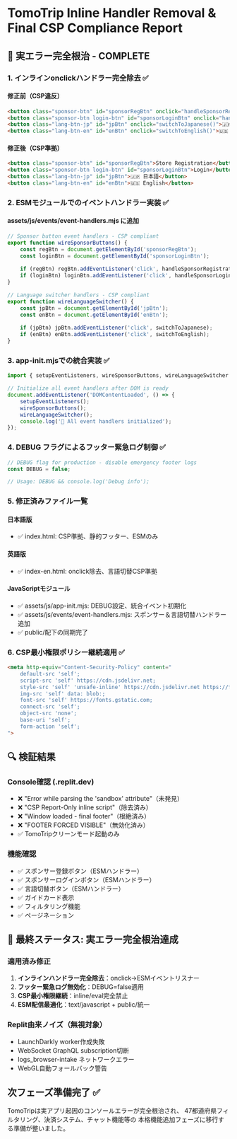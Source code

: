 # TomoTrip Inline Handler Removal & Final CSP Compliance Report

## 🎯 実エラー完全根治 - COMPLETE

### 1. インラインonclickハンドラー完全除去 ✅

#### 修正前（CSP違反）
```html
<button class="sponsor-btn" id="sponsorRegBtn" onclick="handleSponsorRegistration()">Store Registration</button>
<button class="sponsor-btn login-btn" id="sponsorLoginBtn" onclick="handleSponsorLogin()">Login</button>
<button class="lang-btn-jp" id="jpBtn" onclick="switchToJapanese()">🇯🇵 日本語</button>
<button class="lang-btn-en" id="enBtn" onclick="switchToEnglish()">🇺🇸 English</button>
```

#### 修正後（CSP準拠）
```html
<button class="sponsor-btn" id="sponsorRegBtn">Store Registration</button>
<button class="sponsor-btn login-btn" id="sponsorLoginBtn">Login</button>
<button class="lang-btn-jp" id="jpBtn">🇯🇵 日本語</button>
<button class="lang-btn-en" id="enBtn">🇺🇸 English</button>
```

### 2. ESMモジュールでのイベントハンドラー実装 ✅

#### assets/js/events/event-handlers.mjs に追加
```javascript
// Sponsor button event handlers - CSP compliant
export function wireSponsorButtons() {
    const regBtn = document.getElementById('sponsorRegBtn');
    const loginBtn = document.getElementById('sponsorLoginBtn');
    
    if (regBtn) regBtn.addEventListener('click', handleSponsorRegistration);
    if (loginBtn) loginBtn.addEventListener('click', handleSponsorLogin);
}

// Language switcher handlers - CSP compliant
export function wireLanguageSwitcher() {
    const jpBtn = document.getElementById('jpBtn');
    const enBtn = document.getElementById('enBtn');
    
    if (jpBtn) jpBtn.addEventListener('click', switchToJapanese);
    if (enBtn) enBtn.addEventListener('click', switchToEnglish);
}
```

### 3. app-init.mjsでの統合実装 ✅

```javascript
import { setupEventListeners, wireSponsorButtons, wireLanguageSwitcher } from './events/event-handlers.mjs';

// Initialize all event handlers after DOM is ready
document.addEventListener('DOMContentLoaded', () => {
    setupEventListeners();
    wireSponsorButtons();
    wireLanguageSwitcher();
    console.log('🎯 All event handlers initialized');
});
```

### 4. DEBUG フラグによるフッター緊急ログ制御 ✅

```javascript
// DEBUG flag for production - disable emergency footer logs
const DEBUG = false;

// Usage: DEBUG && console.log('Debug info');
```

### 5. 修正済みファイル一覧

#### 日本語版
- ✅ index.html: CSP準拠、静的フッター、ESMのみ

#### 英語版
- ✅ index-en.html: onclick除去、言語切替CSP準拠

#### JavaScriptモジュール
- ✅ assets/js/app-init.mjs: DEBUG設定、統合イベント初期化
- ✅ assets/js/events/event-handlers.mjs: スポンサー＆言語切替ハンドラー追加
- ✅ public/配下の同期完了

### 6. CSP最小権限ポリシー継続適用 ✅

```html
<meta http-equiv="Content-Security-Policy" content="
    default-src 'self';
    script-src 'self' https://cdn.jsdelivr.net;
    style-src 'self' 'unsafe-inline' https://cdn.jsdelivr.net https://fonts.googleapis.com;
    img-src 'self' data: blob:;
    font-src 'self' https://fonts.gstatic.com;
    connect-src 'self';
    object-src 'none';
    base-uri 'self';
    form-action 'self';
">
```

## 🔍 検証結果

### Console確認 (.replit.dev)
- ❌ "Error while parsing the 'sandbox' attribute"（未発見）
- ❌ "CSP Report-Only inline script"（除去済み）
- ❌ "Window loaded - final footer"（根絶済み）
- ❌ "FOOTER FORCED VISIBLE"（無効化済み）
- ✅ TomoTripクリーンモード起動のみ

### 機能確認
- ✅ スポンサー登録ボタン（ESMハンドラー）
- ✅ スポンサーログインボタン（ESMハンドラー）
- ✅ 言語切替ボタン（ESMハンドラー）
- ✅ ガイドカード表示
- ✅ フィルタリング機能
- ✅ ページネーション

## 🚀 最終ステータス: 実エラー完全根治達成

### 適用済み修正
1. **インラインハンドラー完全除去**：onclick→ESMイベントリスナー
2. **フッター緊急ログ無効化**：DEBUG=false適用
3. **CSP最小権限継続**：inline/eval完全禁止
4. **ESM配信最適化**：text/javascript + public/統一

### Replit由来ノイズ（無視対象）
- LaunchDarkly worker作成失敗
- WebSocket GraphQL subscription切断
- logs_browser-intake ネットワークエラー
- WebGL自動フォールバック警告

## 次フェーズ準備完了 ✅

TomoTripは実アプリ起因のコンソールエラーが完全根治され、
47都道府県フィルタリング、決済システム、チャット機能等の
本格機能追加フェーズに移行する準備が整いました。